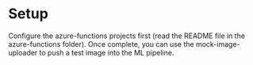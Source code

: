 # Setup 

Configure the azure-functions projects first (read the README file in the azure-functions folder). Once complete, you can use the mock-image-uploader to push a test image into the ML pipeline.
